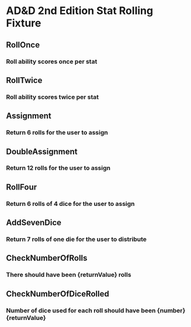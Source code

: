 # AD&D 2nd Edition Stat Rolling Fixture

## RollOnce
### Roll ability scores once per stat

## RollTwice
### Roll ability scores twice per stat

## Assignment
### Return 6 rolls for the user to assign

## DoubleAssignment
### Return 12 rolls for the user to assign

## RollFour
### Return 6 rolls of 4 dice for the user to assign

## AddSevenDice
### Return 7 rolls of one die for the user to distribute

## CheckNumberOfRolls
### There should have been {returnValue} rolls

## CheckNumberOfDiceRolled
### Number of dice used for each roll should have been {number} {returnValue}